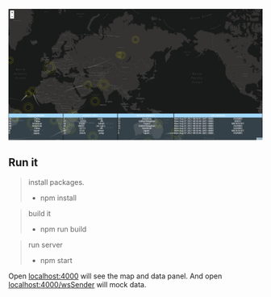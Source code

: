 ![./images/demo.png](./images/demo.png)

## Run it
> install packages.  
> * npm install  
  
> build it  
> * npm run build  
  
> run server  
> * npm start 

Open [localhost:4000](localhost:4000) will see the map and data panel. And open [localhost:4000/wsSender](localhost:4000/wsSender) will mock data.
